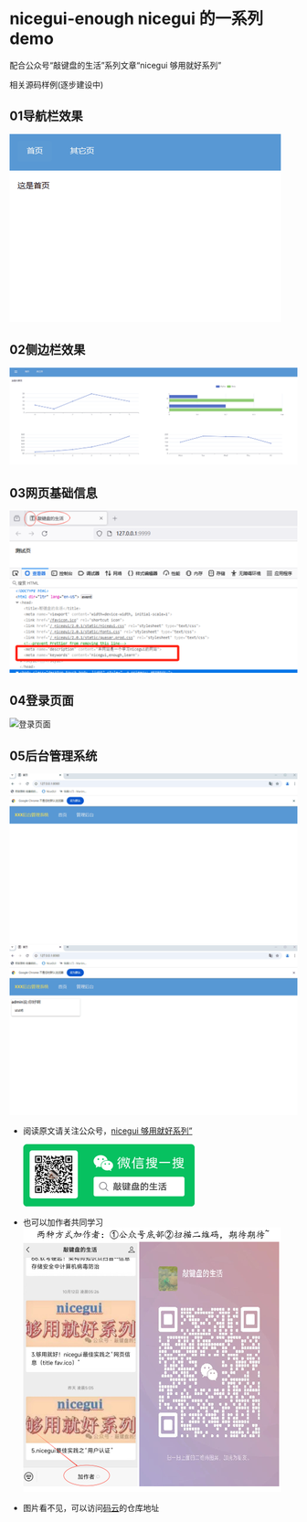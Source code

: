 # nicegui-enough nicegui 的一系列demo

配合公众号“敲键盘的生活”系列文章“nicegui 够用就好系列”

相关源码样例(逐步建设中)

## 01导航栏效果

![导航栏](01导航栏/菜单栏.gif)

## 02侧边栏效果

![侧边栏](02侧边栏/侧边栏.gif)

## 03网页基础信息

![基础信息](03网页基础信息/基础信息.png)

## 04登录页面

![登录页面](04登录页面/登录页面.gif)

## 05后台管理系统

![后台管理系统part1](05管理后台/后台管理系统（一）.gif)
![后台管理系统part2](05管理后台/后台管理系统（一.2）.gif)

- 阅读原文请关注公众号，[nicegui 够用就好系列”](https://mp.weixin.qq.com/mp/appmsgalbum?__biz=Mzg5NjQzNTg5OA==&action=getalbum&album_id=3621183102564827145#wechat_redirect)

  ![1729042605847](image/README/1729042605847.png)
- 也可以加作者共同学习
  ![1729042310838](image/README/1729042310838.png)
- 图片看不见，可以访问[码云](https://gitee.com/thekingofhero/nicegui-enough)的仓库地址

